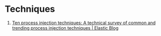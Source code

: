 
# Techniques

1. [Ten process injection techniques: A technical survey of common and trending process injection techniques | Elastic Blog](https://www.elastic.co/blog/ten-process-injection-techniques-technical-survey-common-and-trending-process)
